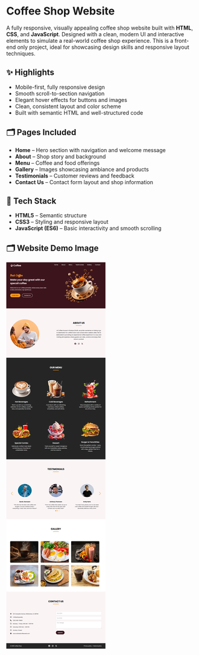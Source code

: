 # Coffee Shop Website

A fully responsive, visually appealing coffee shop website built with **HTML**, **CSS**, and **JavaScript**. Designed with a clean, modern UI and interactive elements to simulate a real-world coffee shop experience. This is a front-end only project, ideal for showcasing design skills and responsive layout techniques.


## ✨ Highlights

- Mobile-first, fully responsive design
- Smooth scroll-to-section navigation
- Elegant hover effects for buttons and images
- Clean, consistent layout and color scheme
- Built with semantic HTML and well-structured code


## 🗂️ Pages Included

- **Home** – Hero section with navigation and welcome message  
- **About** – Shop story and background  
- **Menu** – Coffee and food offerings  
- **Gallery** – Images showcasing ambiance and products  
- **Testimonials** – Customer reviews and feedback  
- **Contact Us** – Contact form layout and shop information


## 🔧 Tech Stack

- **HTML5** – Semantic structure  
- **CSS3** – Styling and responsive layout  
- **JavaScript (ES6)** – Basic interactivity and smooth scrolling


## 🗂️ Website Demo Image
![image alt](https://github.com/waheedalimajeedano/Coffee_Website./blob/d7775a097392adc4cd6e2d92a4bf38274c916934/Images/Coffee%20Wesbite%20Using%20HTML%20-%20CSS%20and%20Java%20Script.Img.png)
